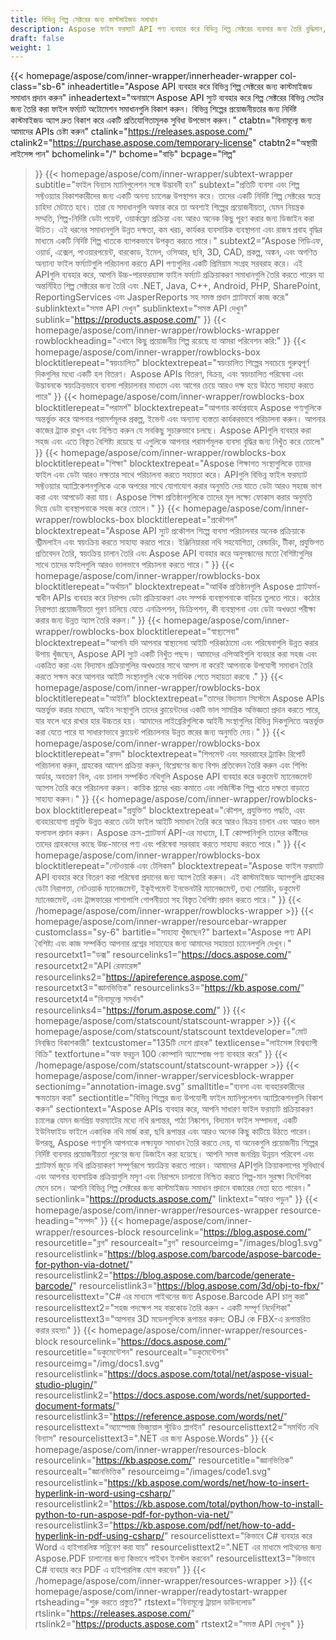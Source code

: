 ```yaml
---
title: বিভিন্ন শিল্প সেক্টরের জন্য কাস্টমাইজড সমাধান
description: Aspose ফাইল ফরম্যাট API পণ্য ব্যবহার করে বিভিন্ন শিল্প সেক্টরের ব্যবসার জন্য তৈরি বুদ্ধিমান, প্ল্যাটফর্ম-স্বাধীন সমাধান তৈরি করুন।
draft: false
weight: 1
---
```

{{< homepage/aspose/com/inner-wrapper/innerheader-wrapper col-class="sb-6"
  inheadertitle="Aspose API ব্যবহার করে বিভিন্ন শিল্প সেক্টরের জন্য কাস্টমাইজড সমাধান প্রদান করুন"
  inheadertext="অনায়াসে Aspose API স্যুট ব্যবহার করে শিল্প সেক্টরের বিভিন্ন সেটের জন্য তৈরি করা ফাইল ফর্ম্যাট অটোমেশন সমাধানগুলি বিকাশ করুন। বিভিন্ন শিল্পের প্রয়োজনীয়তার জন্য নির্দিষ্ট কাস্টমাইজড অ্যাপ দ্রুত বিকাশ করে একটি প্রতিযোগিতামূলক সুবিধা উপভোগ করুন।"
  ctabtn="বিনামূল্যে জন্য আমাদের APIs চেষ্টা করুন"
  ctalink="https://releases.aspose.com/"
  ctalink2="https://purchase.aspose.com/temporary-license"
  ctabtn2="অস্থায়ী লাইসেন্স পান"
  bchomelink="/"
  bchome="বাড়ি"
  bcpage="শিল্প"
  >}}
  {{< homepage/aspose/com/inner-wrapper/subtext-wrapper
  subtitle="ফাইল বিন্যাস ম্যানিপুলেশন সঙ্গে উদ্ভাবনী হন"
  subtext="প্রতিটি ব্যবসা এবং শিল্প সফ্টওয়্যার বিকাশকারীদের জন্য একটি অনন্য চ্যালেঞ্জ উপস্থাপন করে। তাদের একটি নির্দিষ্ট শিল্প সেক্টরের স্বতন্ত্র চাহিদা মেটাতে হবে। তারা যে সমাধানগুলি অফার করে তা অবশ্যই শিল্পের প্রয়োজনীয়তা, যেমন নিয়ন্ত্রক সম্মতি, শিল্প-নির্দিষ্ট ডেটা পয়েন্ট, ওয়ার্কফ্লো প্রক্রিয়া এবং আরও অনেক কিছু পূরণ করার জন্য ডিজাইন করা উচিত। এই ধরনের সমাধানগুলি উন্নত দক্ষতা, কম খরচ, কার্যকর ব্যবসায়িক ব্যবস্থাপনা এবং রাজস্ব প্রবাহ বৃদ্ধির মাধ্যমে একটি নির্দিষ্ট শিল্প খাতকে ব্যাপকভাবে উপকৃত করতে পারে।"
  subtext2="Aspose পিডিএফ, ওয়ার্ড, এক্সেল, পাওয়ারপয়েন্ট, বারকোড, ইমেল, ওসিআর, ছবি, 3D, CAD, প্রকল্প, অঙ্কন, এবং অগণিত অন্যান্য ফাইল ফর্ম্যাটগুলি পরিচালনা করতে API পণ্যগুলির একটি প্রিমিয়াম সংগ্রহ সরবরাহ করে। এই APIগুলি ব্যবহার করে, আপনি উচ্চ-পারফরম্যান্স ফাইল ফর্ম্যাট প্রক্রিয়াকরণ সমাধানগুলি তৈরি করতে পারেন যা অন্তর্নিহিত শিল্প সেক্টরের জন্য তৈরি এবং .NET, Java, C++, Android, PHP, SharePoint, ReportingServices এবং JasperReports সহ সমস্ত প্রধান প্ল্যাটফর্মে কাজ করে৷"
  sublinktext="সমস্ত API দেখুন"
  sublinktext="সমস্ত API দেখুন"
  sublink="https://products.aspose.com/"
  >}}
  {{< homepage/aspose/com/inner-wrapper/rowblocks-wrapper
  rowblockheading="এখানে কিছু প্রয়োজনীয় শিল্প রয়েছে যা আমরা পরিবেশন করি:"
  >}}
  {{< homepage/aspose/com/inner-wrapper/rowblocks-box
  blocktitlerepeat="স্বয়ংচালিত"
  blocktextrepeat="স্বয়ংচালিত শিল্পের সবচেয়ে গুরুত্বপূর্ণ দিকগুলির মধ্যে একটি হল বিতরণ। Aspose APIs বিতরণ, বিক্রয়, এবং স্বয়ংচালিত পরিষেবা এবং উদ্ভাবনকে স্বয়ংক্রিয়ভাবে ব্যবসা পরিচালনার মাধ্যমে এবং আগের চেয়ে আরও দক্ষ হয়ে উঠতে সাহায্য করতে পারে"
  >}}
  {{< homepage/aspose/com/inner-wrapper/rowblocks-box
  blocktitlerepeat="পরামর্শ"
  blocktextrepeat="আপনার কার্যপ্রবাহে Aspose পণ্যগুলিকে অন্তর্ভুক্ত করে আপনার পরামর্শমূলক প্রকল্প, ইভেন্ট এবং অন্যান্য ব্যস্ততা কার্যকরভাবে পরিচালনা করুন। আপনার কাজের ট্র্যাক রাখুন এবং নিশ্চিত করুন যে সবকিছু সুচারুভাবে চলছে। Aspose APIগুলি ব্যবহার করা সহজ এবং এতে বিস্তৃত বৈশিষ্ট্য রয়েছে যা এগুলিকে আপনার পরামর্শমূলক ব্যবসা বৃদ্ধির জন্য নিখুঁত করে তোলে৷"
  >}}
  {{< homepage/aspose/com/inner-wrapper/rowblocks-box
  blocktitlerepeat="শিক্ষা"
  blocktextrepeat="Aspose শিক্ষাগত সংস্থাগুলিকে তাদের ফাইল এবং ডেটা আরও দক্ষতার সাথে পরিচালনা করতে সহায়তা করে। APIগুলি বিভিন্ন ফাইল ফরম্যাট সফ্টওয়্যার অ্যাপ্লিকেশনগুলিকে একে অপরের সাথে যোগাযোগ করার অনুমতি দেয় যাতে ডেটা আরও সহজে ভাগ করা এবং আপডেট করা যায়। Aspose শিক্ষা প্রতিষ্ঠানগুলিকে তাদের মূল লক্ষ্যে ফোকাস করার অনুমতি দিয়ে ডেটা ব্যবস্থাপনাকে সহজ করে তোলে।"
  >}}
  {{< homepage/aspose/com/inner-wrapper/rowblocks-box
  blocktitlerepeat="প্রকৌশল"
  blocktextrepeat="Aspose API স্যুট প্রকৌশল শিল্পে ব্যবসা পরিচালনার অনেক প্রক্রিয়াকে স্ট্রীমলাইন এবং স্বয়ংক্রিয় করতে সাহায্য করতে পারে। ইঞ্জিনিয়াররা নথি সহযোগিতা, রেন্ডারিং, টীকা, প্রযুক্তিগত প্রতিবেদন তৈরি, স্বয়ংক্রিয় চালান তৈরি এবং Aspose API ব্যবহার করে অনুসন্ধানের মতো বৈশিষ্ট্যগুলির সাথে তাদের ফাইলগুলি আরও ভালভাবে পরিচালনা করতে পারে।"
  >}}
  {{< homepage/aspose/com/inner-wrapper/rowblocks-box
  blocktitlerepeat="অর্থায়ন"
  blocktextrepeat="আর্থিক প্রতিষ্ঠানগুলি Aspose প্ল্যাটফর্ম-স্বাধীন APIs ব্যবহার করে নিরাপদ ডেটা প্রক্রিয়াকরণ এবং সম্পর্ক ব্যবস্থাপনাকে বাড়িয়ে তুলতে পারে। কঠোর নিরাপত্তা প্রয়োজনীয়তা পূরণ চালিয়ে যেতে এনক্রিপশন, ডিক্রিপশন, কী ব্যবস্থাপনা এবং ডেটা অখণ্ডতা পরীক্ষা করার জন্য উন্নত অ্যাপ তৈরি করুন।"
  >}}
  {{< homepage/aspose/com/inner-wrapper/rowblocks-box
  blocktitlerepeat="স্বাস্থ্যসেবা"
  blocktextrepeat="আপনি যদি আপনার স্বাস্থ্যসেবা আইটি পরিকাঠামো এবং পরিষেবাগুলি উন্নত করার উপায় খুঁজছেন, Aspose API স্যুট একটি নিখুঁত পছন্দ। আমাদের এপিআইগুলি ব্যবহার করা সহজ এবং একত্রিত করা এবং বিদ্যমান প্রক্রিয়াগুলির অখণ্ডতার সাথে আপস না করেই আপনাকে উপযোগী সমাধান তৈরি করতে সক্ষম করে আপনার আইটি সংস্থানগুলি থেকে সর্বাধিক পেতে সহায়তা করবে৷ ."
  >}}
  {{< homepage/aspose/com/inner-wrapper/rowblocks-box
  blocktitlerepeat="আইনি"
  blocktextrepeat="তাদের বিদ্যমান সিস্টেমে Aspose APIs অন্তর্ভুক্ত করার মাধ্যমে, আইন সংস্থাগুলি তাদের ক্লায়েন্টদের একটি ভাল সামগ্রিক অভিজ্ঞতা প্রদান করতে পারে, যার ফলে ধরে রাখার হার উচ্চতর হয়। আমাদের লাইব্রেরিগুলিকে আইনী সংস্থাগুলির বিভিন্ন দিকগুলিতে অন্তর্ভুক্ত করা যেতে পারে যা সাধারণভাবে ক্লায়েন্ট পরিচালনার উন্নত স্তরের জন্য অনুমতি দেয়।"
  >}}
  {{< homepage/aspose/com/inner-wrapper/rowblocks-box
  blocktitlerepeat="রসদ"
  blocktextrepeat="শিপমেন্ট এবং সরবরাহের ট্র্যাকিং রিপোর্ট পরিচালনা করুন, গ্রাহকের আদেশ প্রক্রিয়া করুন, বিশ্লেষণের জন্য বিশদ প্রতিবেদন তৈরি করুন এবং শিপিং অর্ডার, অবতরণ বিল, এবং চালান সম্পর্কিত নথিগুলি Aspose API ব্যবহার করে ডকুমেন্ট ম্যানেজমেন্ট অ্যাপস তৈরি করে পরিচালনা করুন। কায়িক শ্রমের খরচ কমাতে এবং লজিস্টিক শিল্প খাতে দক্ষতা বাড়াতে সাহায্য করুন।"
  >}}
  {{< homepage/aspose/com/inner-wrapper/rowblocks-box
  blocktitlerepeat="প্রযুক্তি"
  blocktextrepeat="কৌশল, প্রযুক্তিগত পদ্ধতি, এবং ব্যবহারযোগ্য প্রযুক্তি উন্নত করতে ডেটা ফাইল আইটি সমাধান তৈরি করে আরও বিক্রয় চালান এবং আরও ভাল ফলাফল প্রদান করুন। Aspose ক্রস-প্ল্যাটফর্ম API-এর মাধ্যমে, I.T কোম্পানিগুলি তাদের কর্মীদের তাদের গ্রাহকদের কাছে উচ্চ-মানের পণ্য এবং পরিষেবা সরবরাহ করতে সাহায্য করতে পারে।"
  >}}
  {{< homepage/aspose/com/inner-wrapper/rowblocks-box
  blocktitlerepeat="নেটওয়ার্ক এবং টেলিকম"
  blocktextrepeat="Aspose ফাইল ফরম্যাট API ব্যবহার করে বিতরণ করা পরিষেবা প্রদানের জন্য অ্যাপ তৈরি করুন। এই কাস্টমাইজড অ্যাপগুলি গ্রাহকের ডেটা নিরাপত্তা, নেটওয়ার্ক ম্যানেজমেন্ট, ইকুইপমেন্ট ইনভেনটরি ম্যানেজমেন্ট, তথ্য শেয়ারিং, ডকুমেন্ট ম্যানেজমেন্ট, এবং ট্রান্সফারের পাশাপাশি গোপনীয়তা সহ বিস্তৃত বৈশিষ্ট্য প্রদান করতে পারে।"
  >}}
  {{< /homepage/aspose/com/inner-wrapper/rowblocks-wrapper >}}
{{< homepage/aspose/com/inner-wrapper/resourcebar-wrapper customclass="sy-6"
bartitle="সাহায্য খুঁজছেন?"
bartext="Aspose পণ্য API বৈশিষ্ট্য এবং কাজ সম্পর্কিত আপনার প্রশ্নের সাহায্যের জন্য আমাদের সহায়তা চ্যানেলগুলি দেখুন।"
resourcetxt1="ডক্স"
resourcelinks1="https://docs.aspose.com/"
resourcetxt2="API রেফারেন্স"
resourcelinks2="https://apireference.aspose.com/"
resourcetxt3="জ্ঞানভিত্তিক"
resourcelinks3="https://kb.aspose.com/"
resourcetxt4="বিনামূল্যে সমর্থন"
resourcelinks4="https://forum.aspose.com/"
>}}
{{< homepage/aspose/com/statscount/statscount-wrapper >}}
{{< homepage/aspose/com/statscount/statscount
textdeveloper="মোট নিবন্ধিত বিকাশকারী"
textcustomer="135টি দেশে গ্রাহক"
textlicense="লাইসেন্স বিশ্বব্যাপী বিক্রি"
textfortune="অফ ফরচুন 100 কোম্পানি অ্যাস্পোজ পণ্য ব্যবহার করে"
>}}
{{< /homepage/aspose/com/statscount/statscount-wrapper >}}
{{< homepage/aspose/com/inner-wrapper/servicesblock-wrapper sectionimg="annotation-image.svg"
smalltitle="ব্যবসা এবং ব্যবহারকারীদের ক্ষমতায়ন করা"
sectiontitle="বিভিন্ন শিল্পের জন্য উপযোগী ফাইল ম্যানিপুলেশন অ্যাপ্লিকেশনগুলি বিকাশ করুন"
sectiontext="Aspose APIs ব্যবহার করে, আপনি সাধারণ ফাইল ফরম্যাট প্রক্রিয়াকরণ চ্যালেঞ্জ যেমন জনপ্রিয় ফরম্যাটের মধ্যে নথি রূপান্তর, পাঠ্য নিষ্কাশন, বিদ্যমান ফাইল সম্পাদনা, একটি ইউনিফাইড ফাইলে একাধিক নথি মার্জ করা, ছবি রূপান্তর এবং আরও অনেক কিছু কাটিয়ে উঠতে পারেন। উপরন্তু, Aspose পণ্যগুলি আপনাকে লক্ষ্যযুক্ত সমাধান তৈরি করতে দেয়, যা অনেকগুলি প্রয়োজনীয় শিল্পের নির্দিষ্ট ব্যবসার প্রয়োজনীয়তা পূরণের জন্য ডিজাইন করা হয়েছে। আপনি সমস্ত জনপ্রিয় উন্নয়ন পরিবেশ এবং প্ল্যাটফর্ম জুড়ে নথি প্রক্রিয়াকরণ সম্পূর্ণরূপে স্বয়ংক্রিয় করতে পারেন। আমাদের APIগুলি ক্রিয়াকলাপের সুবিধার্থে এবং আপনার ব্যবসায়িক প্রক্রিয়াগুলি মসৃণ এবং নিরাপদে চালানো নিশ্চিত করতে শিল্প-মান সুরক্ষা নির্দেশিকা মেনে চলে। আপনি বিভিন্ন শিল্প সেক্টরের জন্য কাস্টমাইজড সমাধান প্রদানে বাজারের নেতা হতে পারেন।"
sectionlink="https://products.aspose.com/"
linktext="আরও পড়ুন"
>}}
{{< homepage/aspose/com/inner-wrapper/resources-wrapper
resource-heading="সম্পদ"
>}}
{{< homepage/aspose/com/inner-wrapper/resources-block
resourcelink="https://blog.aspose.com/"
resourcetitle="ব্লগ"
resourcealt="ব্লগ"
resourceimg="/images/blog1.svg" resourcelistlink="https://blog.aspose.com/barcode/aspose-barcode-for-python-via-dotnet/" resourcelistlink2="https://blog.aspose.com/barcode/generate-barcode/" resourcelistlink3="https://blog.aspose.com/3d/obj-to-fbx/"
resourcelisttext="C# এর মাধ্যমে পাইথনের জন্য Aspose.Barcode API চালু করা"
resourcelisttext2="সহজ পদক্ষেপ সহ বারকোড তৈরি করুন - একটি সম্পূর্ণ নির্দেশিকা"
resourcelisttext3="আপনার 3D মডেলগুলিকে রূপান্তর করুন: OBJ কে FBX-এ রূপান্তরিত করার রহস্য৷"
>}}
{{< homepage/aspose/com/inner-wrapper/resources-block resourcelink="https://docs.aspose.com/"
resourcetitle="ডকুমেন্টেশন"
resourcealt="ডকুমেন্টেশন"
resourceimg="/img/docs1.svg" resourcelistlink="https://docs.aspose.com/total/net/aspose-visual-studio-plugin/" resourcelistlink2="https://docs.aspose.com/words/net/supported-document-formats/" resourcelistlink3="https://reference.aspose.com/words/net/"
resourcelisttext="অ্যাস্পোজ ভিজ্যুয়াল স্টুডিও প্লাগইন"
resourcelisttext2="সমর্থিত নথি বিন্যাস"
resourcelisttext3=".NET এর জন্য Aspose.Words"
>}}
{{< homepage/aspose/com/inner-wrapper/resources-block
resourcelink="https://kb.aspose.com/"
resourcetitle="জ্ঞানভিত্তিক"
resourcealt="জ্ঞানভিত্তিক"
resourceimg="/images/code1.svg" resourcelistlink="https://kb.aspose.com/words/net/how-to-insert-hyperlink-in-word-using-csharp/" resourcelistlink2="https://kb.aspose.com/total/python/how-to-install-python-to-run-aspose-pdf-for-python-via-net/" resourcelistlink3="https://kb.aspose.com/pdf/net/how-to-add-hyperlink-in-pdf-using-csharp/"
resourcelisttext="কিভাবে C# ব্যবহার করে Word এ হাইপারলিঙ্ক সন্নিবেশ করা যায়"
resourcelisttext2=".NET এর মাধ্যমে পাইথনের জন্য Aspose.PDF চালানোর জন্য কিভাবে পাইথন ইনস্টল করবেন"
resourcelisttext3="কিভাবে C# ব্যবহার করে PDF এ হাইপারলিঙ্ক যোগ করবেন"
>}}
{{< /homepage/aspose/com/inner-wrapper/resources-wrapper >}}
{{< homepage/aspose/com/inner-wrapper/readytostart-wrapper
rtsheading="শুরু করতে প্রস্তুত?"
rtstext="বিনামূল্যে ট্রায়াল ডাউনলোড"
rtslink="https://releases.aspose.com/" rtslink2="https://products.aspose.com"
rtstext2="সমস্ত API দেখুন৷"
>}}
